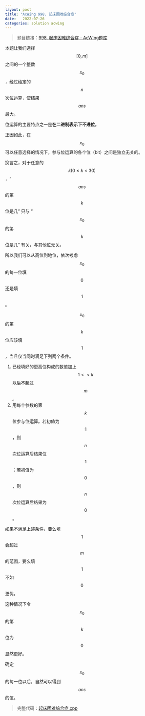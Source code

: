 ```yaml
---
layout: post
title: "AcWing 998. 起床困难综合症"
date:   2022-07-26
categories: solution acwing
---
```


> 题目链接：<a href="https://www.acwing.com/problem/content/1000/" target="_blank">998. 起床困难综合症 - AcWing题库</a>

本题让我们选择 $$[0,m]$$ 之间的一个整数 $$x_0$$，经过给定的 $$n$$ 次位运算，使结果 $$ans$$ 最大。

位运算的主要特点之一是**在二进制表示下不进位**。

正因如此，在 $$x_0$$ 可以任意选择的情况下，参与位运算的各个位（bit）之间是独立无关的。

换言之，对于任意的 $$k(0\le k<30)$$，“$$ans$$ 的第 $$k$$ 位是几” 只与 “$$x_0$$ 的第 $$k$$ 位是几” 有关，与其他位无关。

所以我们可以从高位到地位，依次考虑 $$x_0$$ 的每一位填 $$0$$ 还是填 $$1$$。

$$x_0$$ 的第 $$k$$ 位应该填 $$1$$，当且仅当同时满足下列两个条件。
1. 已经填好的更高位构成的数值加上 $$1<<k$$ 以后不超过 $$m$$。
2. 用每个参数的第 $$k$$ 位参与位运算。若初值为 $$1$$，则 $$n$$ 次位运算后结果位 $$1$$；若初值为 $$0$$，则 $$n$$ 次位运算后结果为 $$0$$。

如果不满足上述条件，要么填 $$1$$ 会超过 $$m$$ 的范围，要么填 $$1$$ 不如 $$0$$ 更优。

这种情况下令 $$x_0$$ 的第 $$k$$ 位为 $$0$$ 显然更好。

确定 $$x_0$$ 的每一位以后，自然可以得到 $$ans$$ 的值。

> 完整代码：<a href="https://gitee.com/lyccrius/oi/blob/master/www.acwing.com/problem/content/998/起床困难综合症.cpp" target="_blank">起床困难综合症.cpp</a>